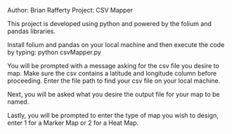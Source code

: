 Author: Brian Rafferty
Project: CSV Mapper

This project is developed using python and powered by the folium and pandas libraries. 

Install folium and pandas on your local machine and then execute the code by typing: python csvMapper.py

You will be prompted with a message asking for the csv file you desire to map. Make sure the csv contains a latitude and longitude column before proceeding. Enter the file path to find your csv file on your local machine.

Next, you will be asked what you desire the output file for your map to be named.

Lastly, you will be prompted to enter the type of map you wish to design, enter 1 for a Marker Map or 2 for a Heat Map.
